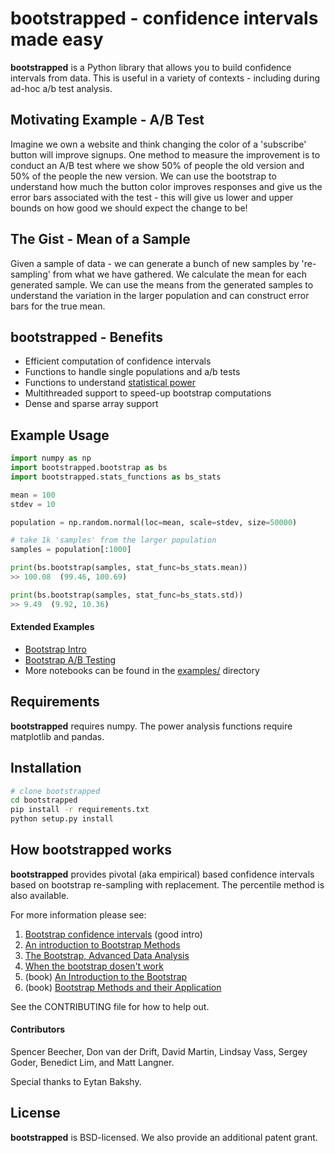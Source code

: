 # bootstrapped - confidence intervals made easy

**bootstrapped** is a Python library that allows you to build confidence intervals from data. This is useful in a variety of contexts - including during ad-hoc a/b test analysis.

## Motivating Example - A/B Test
Imagine we own a website and think changing the color of a 'subscribe' button will improve signups. One method to measure the improvement is to conduct an A/B test where we show 50% of people the old version and 50% of the people the new version. We can use the bootstrap to understand how much the button color improves responses and give us the error bars associated with the test - this will give us lower and upper bounds on how good we should expect the change to be!

## The Gist - Mean of a Sample
Given a sample of data - we can generate a bunch of new samples by 're-sampling' from what we have gathered. We calculate the mean for each generated sample. We can use the means from the generated samples to understand the variation in the larger population and can construct error bars for the true mean.

## bootstrapped - Benefits
 * Efficient computation of confidence intervals
 * Functions to handle single populations and a/b tests
 * Functions to understand [statistical power](https://en.wikipedia.org/wiki/Statistical_power) 
 * Multithreaded support to speed-up bootstrap computations
 * Dense and sparse array support

## Example Usage
```python
import numpy as np
import bootstrapped.bootstrap as bs
import bootstrapped.stats_functions as bs_stats

mean = 100
stdev = 10

population = np.random.normal(loc=mean, scale=stdev, size=50000)

# take 1k 'samples' from the larger population
samples = population[:1000]

print(bs.bootstrap(samples, stat_func=bs_stats.mean))
>> 100.08  (99.46, 100.69)

print(bs.bootstrap(samples, stat_func=bs_stats.std))
>> 9.49  (9.92, 10.36)
```
#### Extended Examples
* [Bootstrap Intro](https://github.com/facebookincubator/bootstrapped/blob/master/examples/bootstrap_intro.ipynb)
* [Bootstrap A/B Testing](https://github.com/facebookincubator/bootstrapped/blob/master/examples/bootstrap_ab_testing.ipynb)
* More notebooks can be found in the [examples/](https://github.com/facebookincubator/bootstrapped/tree/master/examples) directory 

## Requirements
**bootstrapped** requires numpy. The power analysis functions require matplotlib and pandas. 

## Installation
```bash
# clone bootstrapped 
cd bootstrapped 
pip install -r requirements.txt 
python setup.py install
```

## How bootstrapped works
**bootstrapped** provides pivotal (aka empirical) based confidence intervals based on bootstrap re-sampling with replacement. The percentile method is also available.

For more information please see:

1. [Bootstrap confidence intervals](https://ocw.mit.edu/courses/mathematics/18-05-introduction-to-probability-and-statistics-spring-2014/readings/MIT18_05S14_Reading24.pdf) (good intro)
2. [An introduction to Bootstrap Methods](http://www.stat-athens.aueb.gr/~karlis/lefkada/boot.pdf)
3. [The Bootstrap, Advanced Data Analysis](http://www.stat.cmu.edu/~cshalizi/402/lectures/08-bootstrap/lecture-08.pdf)
4. [When the bootstrap dosen't work](http://notstatschat.tumblr.com/post/156650638586/when-the-bootstrap-doesnt-work)
5. (book) [An Introduction to the Bootstrap](https://www.amazon.com/Introduction-Bootstrap-Monographs-Statistics-Probability/dp/0412042312/)
6. (book) [Bootstrap Methods and their Application](https://www.amazon.com/Bootstrap-Application-Statistical-Probabilistic-Mathematics-ebook/dp/B00D2WQ02U/)

See the CONTRIBUTING file for how to help out.

#### Contributors
Spencer Beecher, Don van der Drift, David Martin, Lindsay Vass, Sergey Goder, Benedict Lim, and Matt Langner.

Special thanks to Eytan Bakshy.

## License
**bootstrapped** is BSD-licensed. We also provide an additional patent grant.
